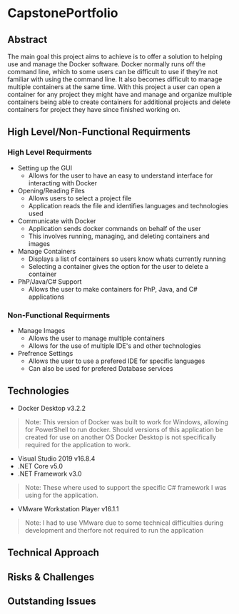 # CapstonePortfolio
## Abstract
  The main goal this project aims to achieve is to offer a solution to helping use and manage the Docker software. Docker normally runs off the command line, which to some users can be difficult to use if they’re not familiar with using the command line. It also becomes difficult to manage multiple containers at the same time. With this project a user can open a container for any project they might have and manage and organize multiple containers being able to create containers for additional projects and delete containers for project they have since finished working on. 
## High Level/Non-Functional Requirments
### High Level Requirments
- Setting up the GUI
  - Allows for the user to have an easy to understand interface for interacting with Docker
- Opening/Reading Files
  - Allows users to select a project file
  - Application reads the file and identifies languages and technologies used
- Communicate with Docker
  - Application sends docker commands on behalf of the user
  - This involves running, managing, and deleting containers and images
- Manage Containers
  - Displays a list of containers so users know whats currently running
  - Selecting a container gives the option for the user to delete a container
- PhP/Java/C# Support
  - Allows the user to make containers for PhP, Java, and C# applications
### Non-Functional Requirments
- Manage Images
  - Allows the user to manage multiple containers
  - Allows for the use of multiple IDE's and other technologies
- Prefrence Settings
  - Allows the user to use a prefered IDE for specific languages
  - Can also be used for prefered Database services
## Technologies
- Docker Desktop v3.2.2
> Note: This version of Docker was built to work for Windows, allowing for PowerShell to run docker.
> Should versions of this application be created for use on another OS Docker Desktop is not specifically
> required for the application to work.
- Visual Studio 2019 v16.8.4
- .NET Core v5.0
- .NET Framework v3.0
> Note: These where used to support the specific C# framework I was using for the application.
- VMware Workstation Player v16.1.1
> Note: I had to use VMware due to some technical difficulties during development and therfore not required to run the application
## Technical Approach

## Risks & Challenges
## Outstanding Issues
